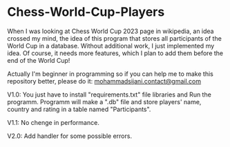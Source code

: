 # Chess-World-Cup-Players
When I was looking at Chess World Cup 2023 page in wikipedia, an idea crossed my mind,
the idea of this program that stores all participants of the World Cup in a database. 
Without additional work, I just implemented my idea. Of course, it needs more features, 
which I plan to add them before the end of the World Cup!

Actually I'm beginner in programming so if you can help me to make this repository better, please do it:
mohammadsijani.contact@gmail.com

V1.0: You just have to install "requirements.txt" file libraries and Run the programm.
Programm will make a ".db" file and store players' name, country and rating in a table named "Participants".

V1.1: No chenge in performance.

V2.0: Add handler for some possible errors.

